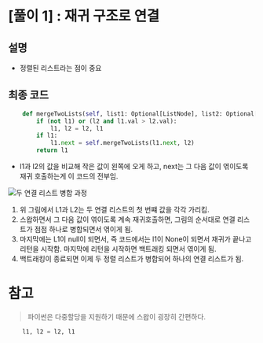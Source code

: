 # [풀이 1] : 재귀 구조로 연결

## 설명

-   정렬된 리스트라는 점이 중요

## 최종 코드

```python
    def mergeTwoLists(self, list1: Optional[ListNode], list2: Optional[ListNode]) -> Optional[ListNode]:
        if (not l1) or (l2 and l1.val > l2.val):
            l1, l2 = l2, l1
        if l1:
            l1.next = self.mergeTwoLists(l1.next, l2)
        return l1

```

-   l1과 l2의 값을 비교해 작은 값이 왼쪽에 오게 하고, next는 그 다음 값이 엮이도록 재귀 호출하는게 이 코드의 전부임.

![두 연결 리스트 병합 과정](https://github.com/mod-haus/cosmo-app/assets/33515577/0b30a17b-be04-4014-9d37-9af8e9b4abd5)

1. 위 그림에서 L1과 L2는 두 연결 리스트의 첫 번쨰 값을 각각 가리킴.
2. 스왑하면서 그 다음 값이 엮이도록 계속 재귀호출하면, 그림의 순서대로 연결 리스트가 점점 하나로 병합되면서 엮이게 됨.
3. 마지막에는 L1이 null이 되면서, 즉 코드에서는 l1이 None이 되면서 재귀가 끝나고 리턴을 시작함. 마지막에 리턴을 시작하면 백트래킹 되면서 엮이게 됨.
4. 백트래킹이 종료되면 이제 두 정렬 리스트가 병합되어 하나의 연결 리스트가 됨.

# 참고

> 파이썬은 다중할당을 지원하기 때문에 스왑이 굉장히 간편하다.

```python
    l1, l2 = l2, l1
```
